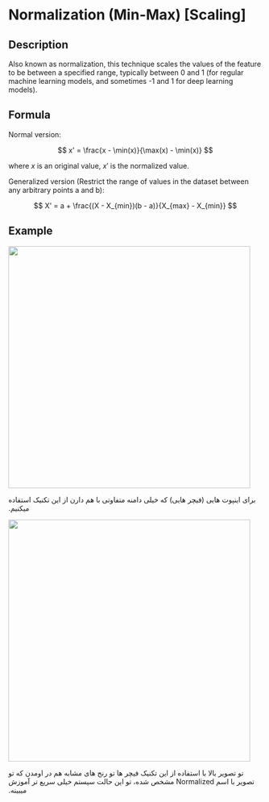 # Normalization (Min-Max) [Scaling]

## Description

Also known as normalization, this technique scales the values of the feature to be between a specified range, typically between 0 and 1 (for regular machine learning models, and sometimes -1 and 1 for deep learning models).

## Formula

Normal version:

$$
x' = \frac{x - \min(x)}{\max(x) - \min(x)}
$$

where $x$ is an original value, $x'$ is the normalized value.

Generalized version (Restrict the range of values in the dataset between any arbitrary points a and b):

$$
X' = a + \frac{(X - X_{min})(b - a)}{X_{max} - X_{min}}
$$

## Example

<img src="image3.png" style="width:5in" />

<span dir="rtl">برای اینپوت هایی (فیچر هایی) که خیلی دامنه متفاوتی با هم دارن از این تکنیک استفاده میکنیم.</span>

<img src="image4.jpg" style="width:5in" />

<span dir="rtl">تو تصویر بالا با استفاده از این تکنیک فیچر ها تو رنج های مشابه هم در اومدن که تو تصویر با اسم Normalized مشخص شده، تو این حالت سیستم خیلی سریع تر آموزش میبینه.</span>
